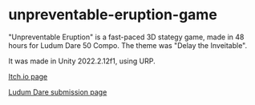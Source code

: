 # unpreventable-eruption-game

"Unpreventable Eruption" is a fast-paced 3D stategy game, made in 48 hours for Ludum Dare 50 Compo. The theme was "Delay the Inveitable".

It was made in Unity 2022.2.12f1, using URP.

[Itch.io page](https://thewindcode.itch.io/unpreventable-eruption)

[Ludum Dare submission page]()
